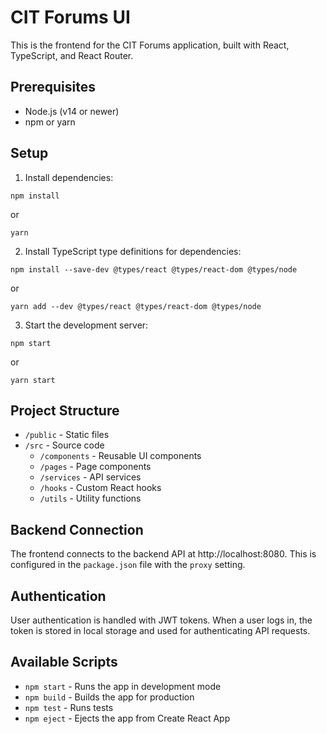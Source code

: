 # CIT Forums UI

This is the frontend for the CIT Forums application, built with React, TypeScript, and React Router.

## Prerequisites

- Node.js (v14 or newer)
- npm or yarn

## Setup

1. Install dependencies:
```
npm install
```
or
```
yarn
```

2. Install TypeScript type definitions for dependencies:
```
npm install --save-dev @types/react @types/react-dom @types/node
```
or
```
yarn add --dev @types/react @types/react-dom @types/node
```

3. Start the development server:
```
npm start
```
or
```
yarn start
```

## Project Structure

- `/public` - Static files
- `/src` - Source code
  - `/components` - Reusable UI components
  - `/pages` - Page components
  - `/services` - API services
  - `/hooks` - Custom React hooks
  - `/utils` - Utility functions

## Backend Connection

The frontend connects to the backend API at http://localhost:8080. This is configured in the `package.json` file with the `proxy` setting.

## Authentication

User authentication is handled with JWT tokens. When a user logs in, the token is stored in local storage and used for authenticating API requests.

## Available Scripts

- `npm start` - Runs the app in development mode
- `npm build` - Builds the app for production
- `npm test` - Runs tests
- `npm eject` - Ejects the app from Create React App 